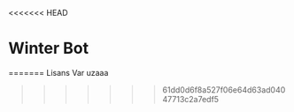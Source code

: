 <<<<<<< HEAD
# Winter Bot
=======
Lisans Var uzaaa
>>>>>>> 61dd0d6f8a527f06e64d63ad04047713c2a7edf5
